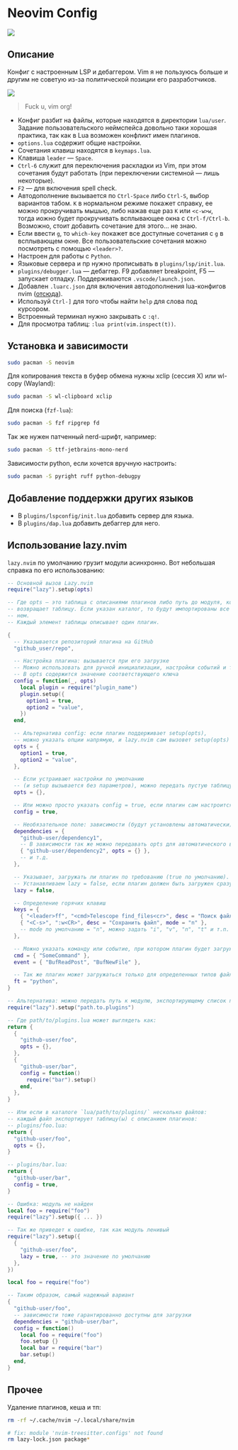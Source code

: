 # Neovim Config

![](https://i.imgur.com/3gxNxkN.png)

## Описание

Конфиг с настроенным LSP и дебаггером. Vim я не пользуюсь больше и другим не советую из-за политической позиции его разработчиков.

![](https://i.imgur.com/kBFTJlg.jpeg)

> Fuck u, vim org!

* Конфиг разбит на файлы, которые находятся в директории `lua/user`. Задание
пользовательского неймспейса довольно таки хорошая практика, так как в Lua
возможен конфликт имен плагинов.
* `options.lua` содержит общие настройки.
* Сочетания клавиш находятся в `keymaps.lua`.
* Клавиша `leader` — `Space`.
* `Ctrl-6` служит для переключения раскладки из Vim, при этом сочетания будут работать (при переключении системной — лишь некоторые).
* `F2` — для включения spell check.
* Автодополнение вызывается по `Ctrl-Space` либо `Ctrl-S`, выбор вариантов табом. `K` в нормальном режиме покажет справку, ее можно прокручивать мышью, либо нажав еще раз `K`
или `<c-w>w`, тогда иожно будет прокручивать всплывающее окна с `Ctrl-f/Ctrl-b`.
Возможно, стоит добавить сочетание для этого... не знаю.
* Если ввести `g`, то `which-key` покажет все доступные сочетания с `g` в всплывающем окне. Все пользовательские сочетания можно посмотреть с помощью `<leader>?`.
* Настроен для работы с `Python`.
* Языковые сервера и пр нужно прописывать в `plugins/lsp/init.lua`.
* `plugins/debugger.lua` — дебаггер. F9 добавляет breakpoint, F5 — запускает отладку.
  Поддерживаются `.vscode/launch.json`.
* Добавлен `.luarc.json` для включения автодополнения lua-конфигов nvim ([отсюда](https://lsp-zero.netlify.app/docs/guide/neovim-lua-ls.html)).
* Используй `Ctrl-]` для того чтобы найти `help` для слова под курсором.
* Встроенный терминал нужно закрывать с `:q!`.
* Для просмотра таблиц: `:lua print(vim.inspect(t))`.

## Установка и зависимости

```sh
sudo pacman -S neovim
```

Для копирования текста в буфер обмена нужны xclip (сессия X) или wl-copy (Wayland):

```sh
sudo pacman -S wl-clipboard xclip
```

Для поиска (`fzf-lua`):

```sh
sudo pacman -S fzf ripgrep fd
```

Так же нужен патченный nerd-шрифт, например:

```sh
sudo pacman -S ttf-jetbrains-mono-nerd
```

Зависимости python, если хочется вручную настроить:

```sh
sudo pacman -S pyright ruff python-debugpy
```

## Добавление поддержки других языков

* В `plugins/lspconfig/init.lua` добавить сервер для языка.
* В `plugins/dap.lua` добавить дебаггер для него.

## Использование lazy.nvim

`lazy.nvim` по умолчанию грузит модули асинхронно. Вот небольшая справка по его использованию:

```lua
-- Основной вызов Lazy.nvim
require("lazy").setup(opts)

-- Где opts — это таблица с описаниями плагинов либо путь до модуля, который
-- возвращает таблицу. Если указан каталог, то будут импортированы все файлы в
-- нем.
-- Каждый элемент таблицы описывает один плагин.

{
  -- Указывается репозиторий плагина на GitHub
  "github_user/repo",

  -- Настройка плагина: вызывается при его загрузке
  -- Можно использовать для ручной инициализации, настройки событий и т.д.
  -- В opts содержится значение соответствующего ключа
  config = function(_, opts)
    local plugin = require("plugin_name")
    plugin.setup({
      option1 = true,
      option2 = "value",
    })
  end,

  -- Альтернатива config: если плагин поддерживает setup(opts),
  -- можно указать опции напрямую, и lazy.nvim сам вызовет setup(opts)
  opts = {
    option1 = true,
    option2 = "value",
  },

  -- Если устраивают настройки по умолчанию
  -- (и setup вызывается без параметров), можно передать пустую таблицу
  opts = {},

  -- Или можно просто указать config = true, если плагин сам настроится при require
  config = true,

  -- Необязательное поле: зависимости (будут установлены автоматически)
  dependencies = {
    "github-user/dependency1",
    -- В зависимости так же можно передавать opts для автоматического вызова setup
    { "github-user/dependency2", opts = {} },
    -- и т.д.
  },

  -- Указывает, загружать ли плагин по требованию (true по умолчанию).
  -- Устанавливаем lazy = false, если плагин должен быть загружен сразу (например, тема или ключи)
  lazy = false,

  -- Определение горячих клавиш
  keys = {
    { "<leader>ff", "<cmd>Telescope find_files<cr>", desc = "Поиск файлов" },
    { "<C-s>", ":w<CR>", desc = "Сохранить файл", mode = "n" },
    -- mode по умолчанию = "n", можно задать "i", "v", "n", "t" и т.п.
  },

  -- Можно указать команду или событие, при котором плагин будет загружен:
  cmd = { "SomeCommand" },
  event = { "BufReadPost", "BufNewFile" },

  -- Так же плагин может загружаться только для определенных типов файлов
  ft = "python",
}

-- Альтернатива: можно передать путь к модулю, экспортирующему список плагинов
require("lazy").setup("path.to.plugins")

-- Где path/to/plugins.lua может выглядеть как:
return {
  {
    "github-user/foo",
    opts = {},
  },
  {
    "github-user/bar",
    config = function()
      require("bar").setup()
    end,
  },
}

-- Или если в каталоге `lua/path/to/plugins/` несколько файлов:
-- каждый файл экспортирует таблицу(ы) с описанием плагинов:
-- plugins/foo.lua:
return {
  "github-user/foo",
  opts = {},
}

-- plugins/bar.lua:
return {
  "github-user/bar",
  config = true,
}

-- Ошибка: модуль не найден
local foo = require("foo")
require("lazy").setup({ ... })

-- Так же приведет к ошибке, так как модуль ленивый
require("lazy").setup({
  {
    "github-user/foo",
    lazy = true, -- это значение по умолчанию
  },
})

local foo = require("foo")

-- Таким образом, самый надежный вариант
{
  "github-user/foo",
  -- зависимости тоже гарантированно доступны для загрузки
  dependencies = "github-user/bar",
  config = function()
    local foo = require("foo")
    foo.setup {}
    local bar = require("bar")
    bar.setup()
  end,
}
```

## Прочее

Удаление плагинов, кеша и тп:

```sh
rm -rf ~/.cache/nvim ~/.local/share/nvim

# fix: module 'nvim-treesitter.configs' not found
rm lazy-lock.json package*
```
